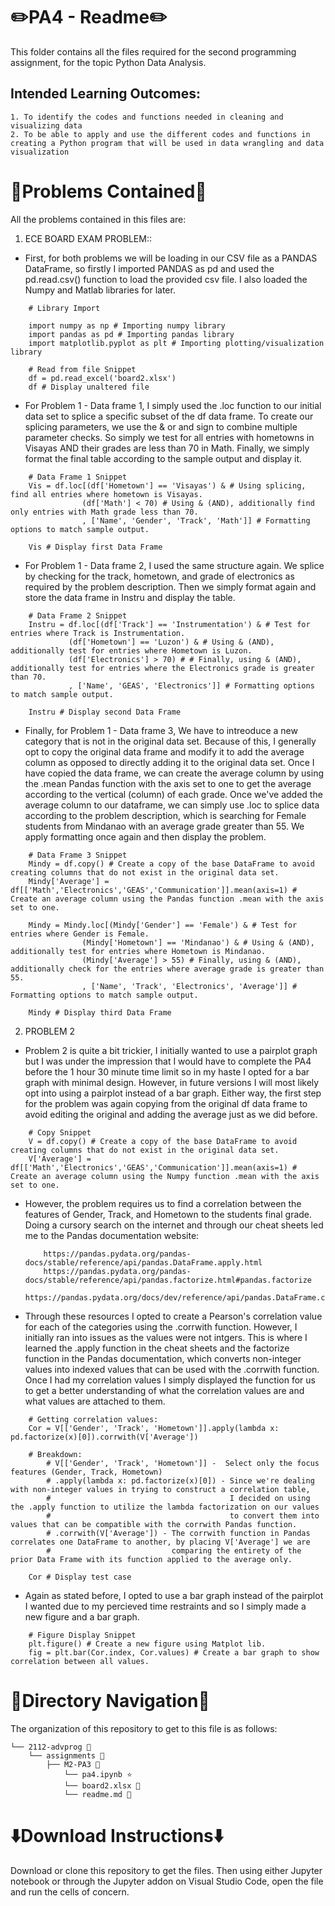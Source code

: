  # ✏️PA4 - Readme✏️

This folder contains all the files required for the second programming assignment, for the topic Python Data Analysis.

## Intended Learning Outcomes:
    1. To identify the codes and functions needed in cleaning and visualizing data
    2. To be able to apply and use the different codes and functions in creating a Python program that will be used in data wrangling and data visualization
    
# 📄Problems Contained📄
All the problems contained in this files are:
1. ECE BOARD EXAM PROBLEM::
- First, for both problems we will be loading in our CSV file as a PANDAS DataFrame, so firstly I imported PANDAS as pd and used the pd.read.csv() function to load the provided csv file. I also loaded the Numpy and Matlab libraries for later.
```
    # Library Import

    import numpy as np # Importing numpy library
    import pandas as pd # Importing pandas library
    import matplotlib.pyplot as plt # Importing plotting/visualization library
```
```
    # Read from file Snippet
    df = pd.read_excel('board2.xlsx')
    df # Display unaltered file
```
-  For Problem 1 - Data frame 1, I simply used the .loc function to our initial data set to splice a specific subset of the df data frame. To create our splicing parameters, we use the & or and sign to combine multiple parameter checks. So simply we test for all entries with hometowns in Visayas AND their grades are less than 70 in Math. Finally, we simply format the final table according to the sample output and display it.
```
    # Data Frame 1 Snippet
    Vis = df.loc[(df['Hometown'] == 'Visayas') & # Using splicing, find all entries where hometown is Visayas.
                (df['Math'] < 70) # Using & (AND), additionally find only entries with Math grade less than 70.
                , ['Name', 'Gender', 'Track', 'Math']] # Formatting options to match sample output.

    Vis # Display first Data Frame
```
-  For Problem 1 - Data frame 2, I used the same structure again. We splice by checking for the track, hometown, and grade of electronics as required by the problem description. Then we simply format again and store the data frame in Instru and display the table.
```
    # Data Frame 2 Snippet
    Instru = df.loc[(df['Track'] == 'Instrumentation') & # Test for entries where Track is Instrumentation.
             (df['Hometown'] == 'Luzon') & # Using & (AND), additionally test for entries where Hometown is Luzon.
             (df['Electronics'] > 70) # # Finally, using & (AND), additionally test for entries where the Electronics grade is greater than 70.
             , ['Name', 'GEAS', 'Electronics']] # Formatting options to match sample output.

    Instru # Display second Data Frame
```
-  Finally, for Problem 1 - Data frame 3, We have to intreoduce a new category that is not in the original data set. Because of this, I generally opt to copy the original data frame and modify it to add the average column as opposed to directly adding it to the original data set. Once I have copied the data frame, we can create the average column by using the .mean Pandas function with the axis set to one to get the average according to the vertical (column) of each grade. Once we've added the average column to our dataframe, we can simply use .loc to splice data according to the problem description, which is searching for Female students from Mindanao with an average grade greater than 55. We apply formatting once again and then display the problem.
```
    # Data Frame 3 Snippet
    Mindy = df.copy() # Create a copy of the base DataFrame to avoid creating columns that do not exist in the original data set.
    Mindy['Average'] = df[['Math','Electronics','GEAS','Communication']].mean(axis=1) # Create an average column using the Pandas function .mean with the axis set to one.

    Mindy = Mindy.loc[(Mindy['Gender'] == 'Female') & # Test for entries where Gender is Female.
                (Mindy['Hometown'] == 'Mindanao') & # Using & (AND), additionally test for entries where Hometown is Mindanao.
                (Mindy['Average'] > 55) # Finally, using & (AND), additionally check for the entries where average grade is greater than 55. 
                , ['Name', 'Track', 'Electronics', 'Average']] # Formatting options to match sample output.

    Mindy # Display third Data Frame
```
2. PROBLEM 2
-  Problem 2 is quite a bit trickier, I initially wanted to use a pairplot graph but I was under the impression that I would have to complete the PA4 before the 1 hour 30 minute time limit so in my haste I opted for a bar graph with minimal design. However, in future versions I will most likely opt into using a pairplot instead of a bar graph. Either way, the first step for the problem was again copying from the original df data frame to avoid editing the original and adding the average just as we did before.
```
    # Copy Snippet
    V = df.copy() # Create a copy of the base DataFrame to avoid creating columns that do not exist in the original data set.
    V['Average'] = df[['Math','Electronics','GEAS','Communication']].mean(axis=1) # Create an average column using the Numpy function .mean with the axis set to one.
```
- However, the problem requires us to find a correlation between the features of Gender, Track, and Hometown to the students final grade. Doing a cursory search on the internet and through our cheat sheets led me to the Pandas documentation website:

		  https://pandas.pydata.org/pandas-docs/stable/reference/api/pandas.DataFrame.apply.html
		  https://pandas.pydata.org/pandas-docs/stable/reference/api/pandas.factorize.html#pandas.factorize
		  https://pandas.pydata.org/docs/dev/reference/api/pandas.DataFrame.corrwith.html#pandas.DataFrame.corrwith

- Through these resources I opted to create a Pearson's correlation value for each of the categories using the .corrwith function. However, I initially ran into issues as the values were not intgers. This is where I learned the .apply function in the cheat sheets and the factorize function in the Pandas documentation, which converts non-integer values into indexed values that can be used with the .corrwith function. Once I had my correlation values I simply displayed the function for us to get a better understanding of what the correlation values are and what values are attached to them.
```
    # Getting correlation values:
    Cor = V[['Gender', 'Track', 'Hometown']].apply(lambda x: pd.factorize(x)[0]).corrwith(V['Average'])

    # Breakdown:
        # V[['Gender', 'Track', 'Hometown']] -  Select only the focus features (Gender, Track, Hometown)
        # .apply(lambda x: pd.factorize(x)[0]) - Since we're dealing with non-integer values in trying to construct a correlation table, 
        #                                        I decided on using the .apply function to utilize the lambda factorization on our values 
        #                                        to convert them into values that can be compatible with the corrwith Pandas function.
        # .corrwith(V['Average']) - The corrwith function in Pandas correlates one DataFrame to another, by placing V['Average'] we are 
        #                           comparing the entirety of the prior Data Frame with its function applied to the average only.

    Cor # Display test case
```
- Again as stated before, I opted to use a bar graph instead of the pairplot I wanted due to my percieved time restraints and so I simply made a new figure and a bar graph.
```
    # Figure Display Snippet
    plt.figure() # Create a new figure using Matplot lib.
    fig = plt.bar(Cor.index, Cor.values) # Create a bar graph to show correlation between all values.
```

# 📁Directory Navigation📁
The organization of this repository to get to this file is as follows:
```
└── 2112-advprog 📂
    └── assignments 📄
        ├── M2-PA3 🐍
            └── pa4.ipynb ⭐
            └── board2.xlsx 📄
            └── readme.md 📖
```

# ⬇️Download Instructions⬇️
Download or clone this repository to get the files. Then using either Jupyter notebook or through the Jupyter addon on Visual Studio Code, open the file and run the cells of concern.





